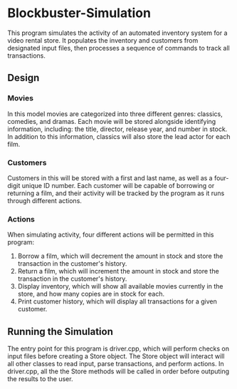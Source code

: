 # Blockbuster-Simulation
This program simulates the activity of an automated inventory system for a video rental store. It populates the inventory and customers from designated input files, then processes a sequence of commands to track all transactions.

## Design
### Movies
In this model movies are categorized into three different genres: classics, comedies, and dramas. Each movie will be stored alongside identifying information, including: the title, director, release year, and number in stock. In addition to this information, classics will also store the lead actor for each film. 

### Customers 
Customers in this will be stored with a first and last name, as well as a four-digit unique ID number. Each customer will be capable of borrowing or returning a film, and their activity will be tracked by the program as it runs through different actions.

### Actions
When simulating activity, four different actions will be permitted in this program: 
1. Borrow a film, which will decrement the amount in stock and store the transaction in the customer's history.
2. Return a film, which will increment the amount in stock and store the transaction in the customer's history.
3. Display inventory, which will show all available movies currently in the store, and how many copies are in stock for each.
4. Print customer history, which will display all transactions for a given customer.

## Running the Simulation
The entry point for this program is driver.cpp, which will perform checks on input files before creating a Store object. The Store object will interact will all other classes to read input, parse transactions, and perform actions. In driver.cpp, all the the Store methods will be called in order before outputing the results to the user.